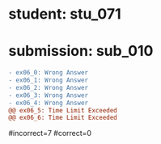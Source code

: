# student: stu_071
# submission: sub_010

```diff
- ex06_0: Wrong Answer
- ex06_1: Wrong Answer
- ex06_2: Wrong Answer
- ex06_3: Wrong Answer
- ex06_4: Wrong Answer
@@ ex06_5: Time Limit Exceeded
@@ ex06_6: Time Limit Exceeded
```
#incorrect=7
#correct=0
